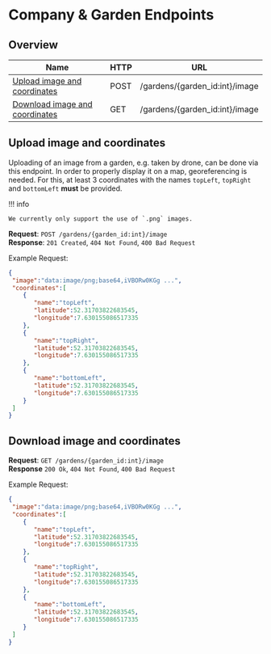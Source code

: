 # Company & Garden Endpoints

## Overview

| Name                                                              | HTTP | URL                            |
| ----------------------------------------------------------------- | ---- | ------------------------------ |
| [Upload image and coordinates](#upload-image-and-coordinates)     | POST | /gardens/{garden_id:int}/image |
| [Download image and coordinates](#download-image-and-coordinates) | GET  | /gardens/{garden_id:int}/image |

## Upload image and coordinates

Uploading of an image from a garden, e.g. taken by drone, can be done via this
endpoint. In order to properly display it on a map, georeferencing is needed.
For this, at least 3 coordinates with the names `topLeft`, `topRight` and `bottomLeft` **must** be provided.

!!! info

    We currently only support the use of `.png` images.

**Request**:  `POST /gardens/{garden_id:int}/image`  
**Response**: `201 Created`, `404 Not Found`, `400 Bad Request`

Example Request:

```json
{
 "image":"data:image/png;base64,iVBORw0KGg ...",
 "coordinates":[
    {
       "name":"topLeft",
       "latitude":52.31703822683545,
       "longitude":7.630155086517335
    },
    {
       "name":"topRight",
       "latitude":52.31703822683545,
       "longitude":7.630155086517335
    },
    {
       "name":"bottomLeft",
       "latitude":52.31703822683545,
       "longitude":7.630155086517335
    }
 ]
}
```

## Download image and coordinates

**Request**: `GET /gardens/{garden_id:int}/image`  
**Response** `200 Ok`, `404 Not Found`, `400 Bad Request` 

Example Request:

```json
{
 "image":"data:image/png;base64,iVBORw0KGg ...",
 "coordinates":[
    {
       "name":"topLeft",
       "latitude":52.31703822683545,
       "longitude":7.630155086517335
    },
    {
       "name":"topRight",
       "latitude":52.31703822683545,
       "longitude":7.630155086517335
    },
    {
       "name":"bottomLeft",
       "latitude":52.31703822683545,
       "longitude":7.630155086517335
    }
 ]
}
```
